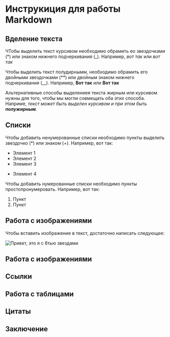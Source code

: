 # Инструкиция для работы Markdown

## Вделение текста

ЧТобы выделить текст курсивом необходимо обрамить ео звездочками (*) или знаком нижнего подчеркивания (_). Например, *вот так* или _вот так_

Чтобы выделить текст полудирнымм, необходимо обрамить его двойными звездочками (**) или двойным знаком нижнего подчеркивания (__). Например, **Вот так** или __Вот так__

Альтернативные способы выделениея текста жирным или курсивом нужны для того, чтобы мы могли совмещать оба этих способа. Наприме, _текст может быть выделен курсивом и при этом быть **полужирным**_.

## Списки

Чтобы добавить ненумерованные списки необходимо пункты выделить звездочко (*) или знаком (+). Например, вот так:
* Элемент 1
* Элемент 2
* Элемент 3
+ Элемент 4

Чтобы добавить нумерованные списки необходимо пункты простопронумеровать. Например, вот так:
1. Пункт
2. Пункт

## Работа с изображениями

Чтобы вставить изображение в текст, достаточно написать следующее:

![Привет, это я с 6тью звездами](Granny.jpg)

## Работа с изображениями

## Ссылки

## Работа с таблицами

## Цитаты

## Заключение
